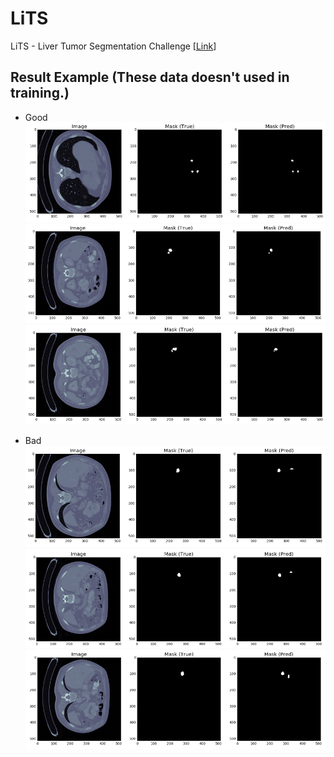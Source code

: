# LiTS

LiTS - Liver Tumor Segmentation Challenge [[Link](https://competitions.codalab.org/competitions/17094)]



## Result Example (These data doesn't used in training.)

- Good
![My image](result/result5.png "volume-25 (Good)")
![My image](result/result3.png "volume-26 (Good)")
![My image](result/result1.png "volume-27 (Good)")

- Bad
![My image](result/result6.png "volume-25 (Bad)")
![My image](result/result4.png "volume-26 (Bad)")
![My image](result/result2.png "volume-27 (Bad)")

